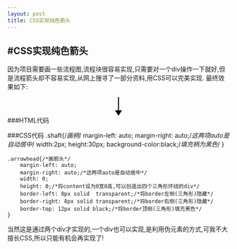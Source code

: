 ```yaml
---
layout: post
title: CSS实现纯色箭头
---
```

#CSS实现纯色箭头
---
因为项目需要画一些流程图,流程块很容易实现,只需要对一个div操作一下就好,但是流程箭头却不容易实现,从网上搜寻了一部分资料,用CSS可以完美实现.
最终效果如下:



<div>
<div id="lcshaft" style="margin-left: auto;margin-right: auto;width:2px;height:30px;background-color:black;">
</div>
<div id="lcarrowhead" style="margin-left: auto;margin-right: auto;width: 0;height: 0;border-left: 8px solid transparent;border-right: 8px solid transparent;border-top: 12px solid black;">
</div>
</div>
###HTML代码
    <div>
		<!--创建箭头的柄-->
		<div class="shaft"></div>
		<!--创建箭头的头-->
		<div class="arrowhead"></div>
	</div>

###CSS代码
    .shaft{/*画柄*/
		margin-left: auto;
		margin-right: auto;/*这两项auto是自动居中*/
		width:2px;
		height:30px;
		background-color:black;/*填充柄为黑色*/
    }

    .arrowhead{/*画箭头*/
		margin-left: auto;
		margin-right: auto;/*这两项auto是自动居中*/
		width: 0;
		height: 0;/*将content设为0宽0高,可以创造出四个三角形环绕的div*/
		border-left: 8px solid 	transparent;/*将border左侧(三角形)隐藏*/
		border-right: 8px solid transparent;/*将border右侧(三角形)隐藏*/
		border-top: 12px solid black;/*将border顶侧(三角形)填充黑色*/
    }

当然这是通过两个div才实现的,一个div也可以实现,是利用伪元素的方式,可我不大擅长CSS,所以只能有机会再实现了!
